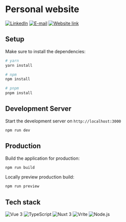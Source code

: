 # Personal website
[![LinkedIn](https://img.shields.io/badge/LinkedIn-326CE5?style=for-the-badge&logo=linkedin&logoColor=fafafa)](https://www.linkedin.com/in/dawid-wijata/?locale=en_US) 
[![E-mail](https://img.shields.io/badge/Email-EA4335?style=for-the-badge&logo=gmail&logoColor=fafafa)](mailto:contact@dawidwijata.pl)
[![Website link](https://img.shields.io/badge/Website-EA4335?style=for-the-badge&logo=web&logoColor=fafafa)](mailto:contact@dawidwijata.pl)

## Setup

Make sure to install the dependencies:

```bash
# yarn
yarn install

# npm
npm install

# pnpm
pnpm install
```

## Development Server

Start the development server on `http://localhost:3000`

```bash
npm run dev
```

## Production

Build the application for production:

```bash
npm run build
```

Locally preview production build:

```bash
npm run preview
```


## Tech stack

![Vue 3](https://img.shields.io/badge/Vue-336868?style=for-the-badge&logo=vuedotjs&logoColor=fafafa)
![TypeScript](https://img.shields.io/badge/Typescript-3178C6?style=for-the-badge&logo=typescript&logoColor=fafafa)
![Nuxt 3](https://img.shields.io/badge/.NET-512BD4?style=for-the-badge&logo=dotnet&logoColor=fafafa)
![Vrite](https://img.shields.io/badge/Vrite-DD0031?style=for-the-badge&logo=jasmine&logoColor=fafafa)
![Node.js](https://img.shields.io/badge/Node.js-56418E?style=for-the-badge&logo=csharp&logoColor=fafafa)
